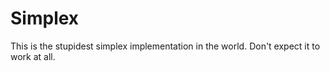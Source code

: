 Simplex
=======

This is the stupidest simplex implementation in the world. Don't expect
it to work at all.
